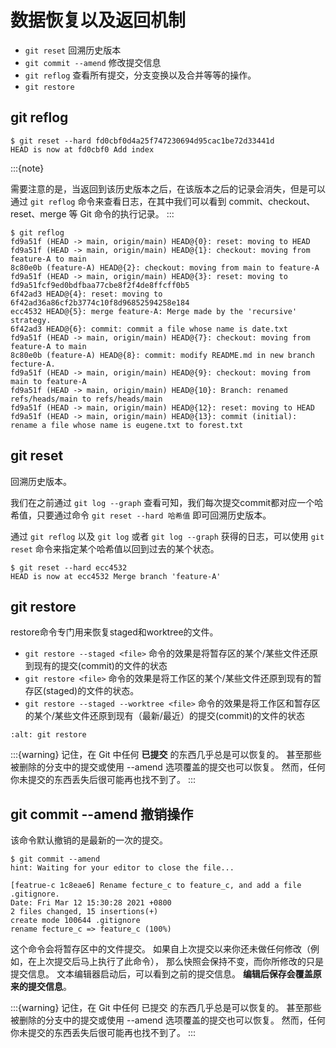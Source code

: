 # 数据恢复以及返回机制

- `git reset` 回溯历史版本
- `git commit --amend` 修改提交信息
- `git reflog` 查看所有提交，分支变换以及合并等等的操作。
- `git restore`
 
## git reflog

```shell
$ git reset --hard fd0cbf0d4a25f747230694d95cac1be72d33441d
HEAD is now at fd0cbf0 Add index
```

:::{note}

需要注意的是，当返回到该历史版本之后，在该版本之后的记录会消失，但是可以通过 `git reflog` 命令来查看日志，在其中我们可以看到 commit、checkout、reset、merge 等 Git 命令的执行记录。
:::

```shell
$ git reflog
fd9a51f (HEAD -> main, origin/main) HEAD@{0}: reset: moving to HEAD
fd9a51f (HEAD -> main, origin/main) HEAD@{1}: checkout: moving from feature-A to main
8c80e0b (feature-A) HEAD@{2}: checkout: moving from main to feature-A
fd9a51f (HEAD -> main, origin/main) HEAD@{3}: reset: moving to fd9a51fcf9ed0bdfbaa77cbe8f2f4de8ffcff0b5
6f42ad3 HEAD@{4}: reset: moving to 6f42ad36a86cf2b3774c10f8d96852594258e184
ecc4532 HEAD@{5}: merge feature-A: Merge made by the 'recursive' strategy.
6f42ad3 HEAD@{6}: commit: commit a file whose name is date.txt
fd9a51f (HEAD -> main, origin/main) HEAD@{7}: checkout: moving from feature-A to main
8c80e0b (feature-A) HEAD@{8}: commit: modify README.md in new branch fecture-A.
fd9a51f (HEAD -> main, origin/main) HEAD@{9}: checkout: moving from main to feature-A
fd9a51f (HEAD -> main, origin/main) HEAD@{10}: Branch: renamed refs/heads/main to refs/heads/main
fd9a51f (HEAD -> main, origin/main) HEAD@{12}: reset: moving to HEAD
fd9a51f (HEAD -> main, origin/main) HEAD@{13}: commit (initial): rename a file whose name is eugene.txt to forest.txt
```

## git reset

回溯历史版本。

我们在之前通过 `git log --graph` 查看可知，我们每次提交commit都对应一个哈希值，只要通过命令 `git reset --hard 哈希值` 即可回溯历史版本。

通过 `git reflog` 以及 `git log` 或者 `git log --graph` 获得的日志，可以使用 `git reset` 命令来指定某个哈希值以回到过去的某个状态。

```shell
$ git reset --hard ecc4532
HEAD is now at ecc4532 Merge branch 'feature-A'
```
 
## git restore

restore命令专门用来恢复staged和worktree的文件。

- `git restore --staged <file>` 命令的效果是将暂存区的某个/某些文件还原到现有的提交(commit)的文件的状态
- `git restore <file>` 命令的效果是将工作区的某个/某些文件还原到现有的暂存区(staged)的文件的状态。
- `git restore --staged --worktree <file>` 命令的效果是将工作区和暂存区的某个/某些文件还原到现有（最新/最近）的提交(commit)的文件的状态

```{image} ../../../img/git/git-restore.png
:alt: git restore
```

:::{warning}
记住，在 Git 中任何 **已提交** 的东西几乎总是可以恢复的。 甚至那些被删除的分支中的提交或使用 --amend 选项覆盖的提交也可以恢复。 然而，任何你未提交的东西丢失后很可能再也找不到了。
:::
 
## git commit --amend 撤销操作

该命令默认撤销的是最新的一次的提交。

```shell
$ git commit --amend
hint: Waiting for your editor to close the file...

[featrue-c 1c8eae6] Rename fecture_c to feature_c, and add a file .gitignore.
Date: Fri Mar 12 15:30:28 2021 +0800
2 files changed, 15 insertions(+)
create mode 100644 .gitignore
rename fecture_c => feature_c (100%)
```

这个命令会将暂存区中的文件提交。 如果自上次提交以来你还未做任何修改（例如，在上次提交后马上执行了此命令）， 那么快照会保持不变，而你所修改的只是提交信息。
文本编辑器启动后，可以看到之前的提交信息。 **编辑后保存会覆盖原来的提交信息**。
 
:::{warning}
记住，在 Git 中任何 已提交 的东西几乎总是可以恢复的。 甚至那些被删除的分支中的提交或使用 --amend 选项覆盖的提交也可以恢复。 然而，任何你未提交的东西丢失后很可能再也找不到了。
:::
